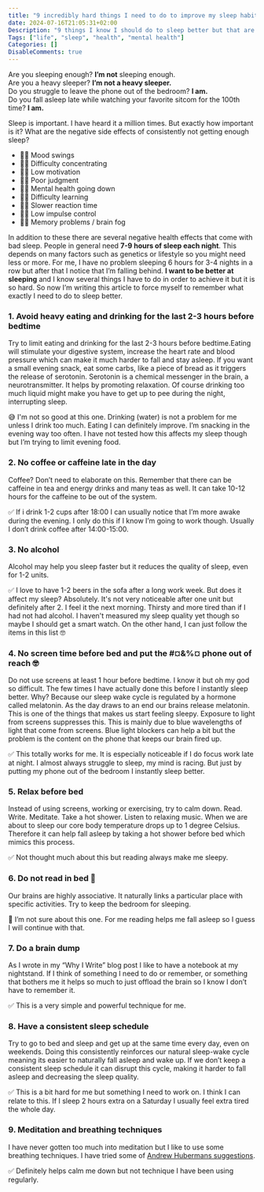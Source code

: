 ```yaml
---
title: "9 incredibly hard things I need to do to improve my sleep habits"
date: 2024-07-16T21:05:31+02:00
Description: "9 things I know I should do to sleep better but that are so hard to do over time."
Tags: ["life", "sleep", "health", "mental health"]
Categories: []
DisableComments: true
---
```


Are you sleeping enough? **I’m not** sleeping enough.  
Are you a heavy sleeper? **I’m not a heavy sleeper.**  
Do you struggle to leave the phone out of the bedroom? **I am.**  
Do you fall asleep late while watching your favorite sitcom for the 100th time? **I am.**

Sleep is important. I have heard it a million times. But exactly how important is it? What are the negative side effects of consistently not getting enough sleep?

- 🙋🏻 Mood swings
- 🙋🏻 Difficulty concentrating
- 🙋🏻 Low motivation
- 🙋🏻 Poor judgment
- 🙋🏻 Mental health going down
- 🙋🏻 Difficulty learning
- 🙋🏻 Slower reaction time
- 🙋🏻 Low impulse control
- 🙋🏻 Memory problems / brain fog

In addition to these there are several negative health effects that come with bad sleep. People in general need **7-9 hours of sleep each night**. This depends on many factors such as genetics or lifestyle so you might need less or more. For me, I have no problem sleeping 6 hours for 3-4 nights in a row but after that I notice that I’m falling behind. **I want to be better at sleeping** and I know several things I have to do in order to achieve it but it is so hard. So now I’m writing this article to force myself to remember what exactly I need to do to sleep better.

### 1. Avoid heavy eating and drinking for the last 2-3 hours before bedtime

Try to limit eating and drinking for the last 2-3 hours before bedtime.Eating will stimulate your digestive system, increase the heart rate and blood pressure which can make it much harder to fall and stay asleep. If you want a small evening snack, eat some carbs, like a piece of bread as it triggers the release of serotonin. Serotonin is a chemical messenger in the brain, a neurotransmitter. It helps by promoting relaxation. Of course drinking too much liquid might make you have to get up to pee during the night, interrupting sleep. 

😅 I'm not so good at this one. Drinking (water) is not a problem for me unless I drink too much. Eating I can definitely improve. I’m snacking in the evening way too often. I have not tested how this affects my sleep though but I’m trying to limit evening food.

### 2. No coffee or caffeine late in the day

Coffee? Don’t need to elaborate on this. Remember that there can be caffeine in tea and energy drinks and many teas as well. It can take 10-12 hours for the caffeine to be out of the system. 

✅ If i drink 1-2 cups after 18:00 I can usually notice that I’m more awake during the evening. I only do this if I know I’m going to work though. Usually I don’t drink coffee after 14:00-15:00.

### 3. No alcohol
Alcohol may help you sleep faster but it reduces the quality of sleep, even for 1-2 units.

✅ I love to have 1-2 beers in the sofa after a long work week. But does it affect my sleep? Absolutely. It's not very noticeable after one unit but definitely after 2. I feel it the next morning. Thirsty and more tired than if I had not had alcohol. I haven't measured my sleep quality yet though so maybe I should get a smart watch. On the other hand, I can just follow the items in this list 🤓

### 4. No screen time before bed and put the #¤&%¤ phone out of reach 🤓

Do not use screens at least 1 hour before bedtime. I know it but oh my god so difficult. The few times I have actually done this before I instantly sleep better. Why? Because our sleep wake cycle is regulated by a hormone called melatonin. As the day draws to an end our brains release melatonin. This is one of the things that makes us start feeling sleepy. Exposure to light from screens suppresses this. This is mainly due to blue wavelengths of light that come from screens. Blue light blockers can help a bit but the problem is the content on the phone that keeps our brain fired up.

✅ This totally works for me. It is especially noticeable if I do focus work late at night. I almost always struggle to sleep, my mind is racing. But just by putting my phone out of the bedroom I instantly sleep better.

### 5. Relax before bed

Instead of using screens, working or exercising, try to calm down. Read. Write. Meditate. Take a hot shower. Listen to relaxing music. When we are about to sleep our core body temperature drops up to 1 degree Celsius. Therefore it can help fall asleep by taking a hot shower before bed which mimics this process.

✅ Not thought much about this but reading always make me sleepy.

### 6. Do not read in bed 🫢

Our brains are highly associative. It naturally links a particular place with specific activities. Try to keep the bedroom for sleeping. 

🤔 I’m not sure about this one. For me reading helps me fall asleep so I guess I will continue with that.

### 7. Do a brain dump

As I wrote in my “Why I Write” blog post I like to have a notebook at my nightstand. If I think of something I need to do or remember, or something that bothers me it helps so much to just offload the brain so I know I don’t have to remember it.

✅ This is a very simple and powerful technique for me.

### 8. Have a consistent sleep schedule

Try to go to bed and sleep and get up at the same time every day, even on weekends. Doing this consistently reinforces our natural sleep-wake cycle meaning its easier to naturally fall asleep and wake up. If we don’t keep a consistent sleep schedule it can disrupt this cycle, making it harder to fall asleep and decreasing the sleep quality.

✅ This is a bit hard for me but something I need to work on. I think I can relate to this. If I sleep 2 hours extra on a Saturday I usually feel extra tired the whole day.

### 9. Meditation and breathing techniques

I have never gotten too much into meditation but I like to use some breathing techniques. I have tried some of [Andrew Hubermans suggestions](https://www.hubermanlab.com/episode/how-to-breathe-correctly-for-optimal-health-mood-learning-and-performance).

✅ Definitely helps calm me down but  not technique I have been using regularly. 